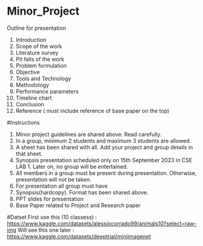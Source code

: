 # Minor_Project

Outline for presentation 

1. Introduction
2. Scope of the work
3. Literature survey
4. Pit falls of the work
5. Problem formulation
6. Objective
7. Tools and Technology
8. Methodology
9. Performance parameters
10. Timeline chart
11. Conclusion
12. Reference ( must include reference of base paper on the top)



#Instructions
1)	Minor project guidelines are shared above. Read carefully.
2)	In a group, minimum 2 students and maximum 3 students are allowed.
3)	A sheet has been shared with all. Add your project and group details in that sheet.
4)	Synopsis presentation scheduled only on 15th September 2023 in CSE LAB 1. Later on, no group will be entertained.
5)	All members in a group must be present during presentation. Otherwise, presentation will not be taken.
6)	For presentation all group must have
7)  Synopsis(hardcopy). Format has been shared above.
8)  PPT slides for presentation
9)  Base Paper related to Project and Research paper

#Datset
First use this (10 classess) : https://www.kaggle.com/datasets/alessiocorrado99/animals10?select=raw-img
Will see this one later : https://www.kaggle.com/datasets/deeptrial/miniimagenet
